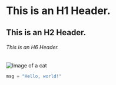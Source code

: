 # This is an H1 Header.
## This is an H2 Header.
###### This is an H6 Header.

![Image of a cat](https://upload.wikimedia.org/wikipedia/commons/thumb/1/15/Cat_August_2010-4.jpg/1280px-Cat_August_2010-4.jpg)

``` python
msg = "Hello, world!"
```
